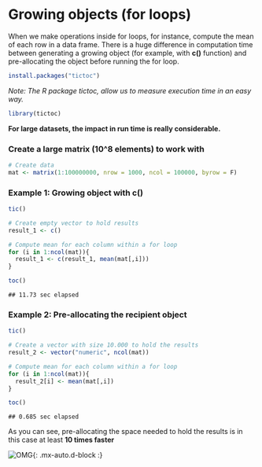 Growing objects (for loops)
================

When we make operations inside for loops, for instance, compute the mean
of each row in a data frame. There is a huge difference in computation
time between generating a growing object (for example, with **c()**
function) and pre-allocating the object before running the for loop.

``` r
install.packages("tictoc")
```

*Note: The R package tictoc, allow us to measure execution time in an
easy way.*

``` r
library(tictoc)
```

**For large datasets, the impact in run time is really considerable.**

### Create a large matrix (10^8 elements) to work with

``` r
# Create data
mat <- matrix(1:100000000, nrow = 1000, ncol = 100000, byrow = F)
```

### Example 1: Growing object with c()

``` r
tic()

# Create empty vector to hold results
result_1 <- c()

# Compute mean for each column within a for loop
for (i in 1:ncol(mat)){
  result_1 <- c(result_1, mean(mat[,i]))
}

toc()
```

    ## 11.73 sec elapsed

### Example 2: Pre-allocating the recipient object

``` r
tic()

# Create a vector with size 10.000 to hold the results
result_2 <- vector("numeric", ncol(mat))

# Compute mean for each column within a for loop
for (i in 1:ncol(mat)){
  result_2[i] <- mean(mat[,i])
}

toc()
```

    ## 0.685 sec elapsed

As you can see, pre-allocating the space needed to hold the results is
in this case at least **10 times faster**

![OMG](https://i.ytimg.com/vi/C_S5cXbXe-4/maxresdefault.jpg){: .mx-auto.d-block :}
